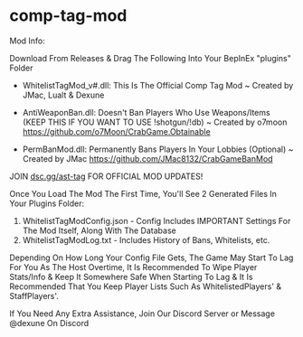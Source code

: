 # comp-tag-mod

Mod Info:

Download From Releases & Drag The Following Into Your BepInEx "plugins" Folder

- WhitelistTagMod_v#.dll: This Is The Official Comp Tag Mod
 ~ Created by JMac, Lualt & Dexune

- AntiWeaponBan.dll: Doesn't Ban Players Who Use Weapons/Items (KEEP THIS IF YOU WANT TO USE !shotgun/!db)
 ~ Created by o7moon
https://github.com/o7Moon/CrabGame.Obtainable

- PermBanMod.dll: Permanently Bans Players In Your Lobbies (Optional)
 ~ Created by JMac
https://github.com/JMac8132/CrabGameBanMod

JOIN [dsc.gg/ast-tag](https://dsc.gg/ast-tag) FOR OFFICIAL MOD UPDATES!

Once You Load The Mod The First Time, You'll See 2 Generated Files In Your Plugins Folder:

1. WhitelistTagModConfig.json - Config Includes IMPORTANT Settings For The Mod Itself, Along With The Database
2. WhitelistTagModLog.txt - Includes History of Bans, Whitelists, etc.

Depending On How Long Your Config File Gets, The Game May Start To Lag For You As The Host Overtime, It Is Recommended To Wipe Player Stats/Info & Keep It Somewhere Safe When Starting To Lag & It Is Recommended That You Keep Player Lists Such As WhitelistedPlayers' & StaffPlayers'.

If You Need Any Extra Assistance, Join Our Discord Server or Message @dexune On Discord
